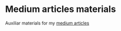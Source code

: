 # Medium articles materials

Auxiliar materials for my [medium articles](https://medium.com/p/d7099c9f82eb)
